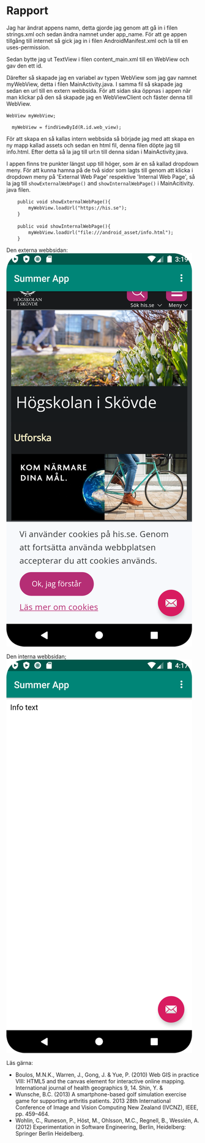 
# Rapport

Jag har ändrat appens namn, detta gjorde jag genom att gå in i filen strings.xml och sedan ändra namnet under app_name.
För att ge appen tillgång till internet så gick jag in i filen AndroidManifest.xml och la till en uses-permission.

Sedan bytte jag ut TextView i filen content_main.xml till en WebView och gav den ett id.

Därefter så skapade jag en variabel av typen WebView som jag gav namnet myWebView, detta i filen MainActivity.java.
I samma fil så skapade jag sedan en url till en extern webbsida. För att sidan ska öppnas i appen när man klickar på den så
skapade jag en WebViewClient och fäster denna till WebView.

```
WebView myWebView;

```

```
  myWebView = findViewById(R.id.web_view);
```

För att skapa en så kallas intern webbsida så började jag med att skapa en ny mapp kallad assets och sedan en html fil, denna filen
döpte jag till info.html. Efter detta så la jag till url:n till denna sidan i MainActivity.java.

I appen finns tre punkter längst upp till höger, som är en så kallad dropdown meny. För att kunna hamna på de två sidor som lagts
till genom att klicka i dropdown meny på 'External Web Page' respektive 'Internal Web Page', så la jag till
`showExternalWebPage()` and `showInternalWebPage()` i MainAcitivity. java filen.


```
    public void showExternalWebPage(){
        myWebView.loadUrl("https://his.se");
    }

    public void showInternalWebPage(){
        myWebView.loadUrl("file:///android_asset/info.html");
    }
```


Den externa webbsidan:
![](Assignment2.png)

Den interna webbsidan;
![](Assignment2-bild2.png)

Läs gärna:

- Boulos, M.N.K., Warren, J., Gong, J. & Yue, P. (2010) Web GIS in practice VIII: HTML5 and the canvas element for interactive online mapping. International journal of health geographics 9, 14. Shin, Y. &
- Wunsche, B.C. (2013) A smartphone-based golf simulation exercise game for supporting arthritis patients. 2013 28th International Conference of Image and Vision Computing New Zealand (IVCNZ), IEEE, pp. 459–464.
- Wohlin, C., Runeson, P., Höst, M., Ohlsson, M.C., Regnell, B., Wesslén, A. (2012) Experimentation in Software Engineering, Berlin, Heidelberg: Springer Berlin Heidelberg.
